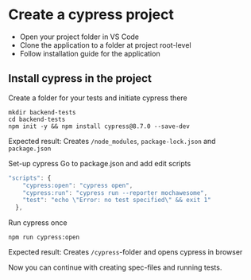 # Create a cypress project
- Open your project folder in VS Code
- Clone the application to a folder at project root-level
- Follow installation guide for the application

## Install cypress in the project
Create a folder for your tests and initiate cypress there
```
mkdir backend-tests
cd backend-tests
npm init -y && npm install cypress@8.7.0 --save-dev
```
Expected result: Creates `/node_modules`, `package-lock.json` and `package.json`

Set-up cypress
Go to package.json and add edit scripts
```javascript
"scripts": {
    "cypress:open": "cypress open",
    "cypress:run": "cypress run --reporter mochawesome",
    "test": "echo \"Error: no test specified\" && exit 1"
  },
```
Run cypress once
```
npm run cypress:open
```
Expected result: 
Creates `/cypress`-folder and opens cypress in browser

Now you can continue with creating spec-files and running tests.